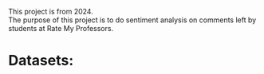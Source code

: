 This project is from 2024.<br/>
The purpose of this project is to do sentiment analysis on comments left by students at Rate My Professors.<br/>
# Datasets:
